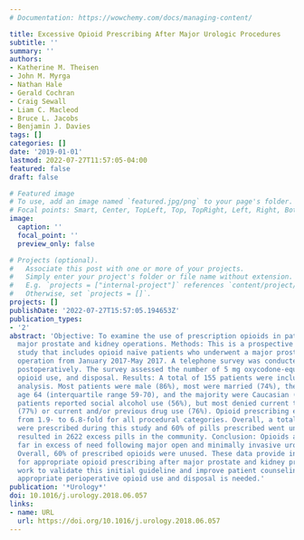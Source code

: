 ```yaml
---
# Documentation: https://wowchemy.com/docs/managing-content/

title: Excessive Opioid Prescribing After Major Urologic Procedures
subtitle: ''
summary: ''
authors:
- Katherine M. Theisen
- John M. Myrga
- Nathan Hale
- Gerald Cochran
- Craig Sewall
- Liam C. Macleod
- Bruce L. Jacobs
- Benjamin J. Davies
tags: []
categories: []
date: '2019-01-01'
lastmod: 2022-07-27T11:57:05-04:00
featured: false
draft: false

# Featured image
# To use, add an image named `featured.jpg/png` to your page's folder.
# Focal points: Smart, Center, TopLeft, Top, TopRight, Left, Right, BottomLeft, Bottom, BottomRight.
image:
  caption: ''
  focal_point: ''
  preview_only: false

# Projects (optional).
#   Associate this post with one or more of your projects.
#   Simply enter your project's folder or file name without extension.
#   E.g. `projects = ["internal-project"]` references `content/project/deep-learning/index.md`.
#   Otherwise, set `projects = []`.
projects: []
publishDate: '2022-07-27T15:57:05.194653Z'
publication_types:
- '2'
abstract: 'Objective: To examine the use of prescription opioids in patients undergoing
  major prostate and kidney operations. Methods: This is a prospective observational
  study that includes opioid naïve patients who underwent a major prostate or kidney
  operation from January 2017-May 2017. A telephone survey was conducted 3-4 weeks
  postoperatively. The survey assessed the number of 5 mg oxycodone-equivalents prescribed,
  opioid use, and disposal. Results: A total of 155 patients were included in our
  analysis. Most patients were male (86%), most were married (74%), the median was
  age 64 (interquartile range 59-70), and the majority were Caucasian (84%). Most
  patients reported social alcohol use (56%), but most denied current tobacco use
  (77%) or current and/or previous drug use (76%). Opioid prescribing exceeded use
  from 1.9- to 6.8-fold for all procedural categories. Overall, a total of 4065 oxycodone-equivalents
  were prescribed during this study and 60% of pills prescribed went unused. This
  resulted in 2622 excess pills in the community. Conclusion: Opioids are prescribed
  far in excess of need following major open and minimally invasive urologic procedures.
  Overall, 60% of prescribed opioids were unused. These data provide initial benchmarks
  for appropriate opioid prescribing after major prostate and kidney procedures. Future
  work to validate this initial guideline and improve patient counseling regarding
  appropriate perioperative opioid use and disposal is needed.'
publication: '*Urology*'
doi: 10.1016/j.urology.2018.06.057
links:
- name: URL
  url: https://doi.org/10.1016/j.urology.2018.06.057
---
```

